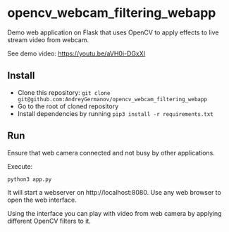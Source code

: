 # opencv_webcam_filtering_webapp
Demo web application on Flask that uses OpenCV to apply effects to live stream video from webcam.

See demo video: https://youtu.be/aVH0i-DGxXI

## Install

* Clone this repository: `git clone git@github.com:AndreyGermanov/opencv_webcam_filtering_webapp`
* Go to the root of cloned repository
* Install dependencies by running `pip3 install -r requirements.txt`

## Run

Ensure that web camera connected and not busy by other applications.

Execute:

```
python3 app.py
```

It will start a webserver on http://localhost:8080. Use any web browser to open the web interface.

Using the interface you can play with video from web camera by applying different OpenCV filters to it.